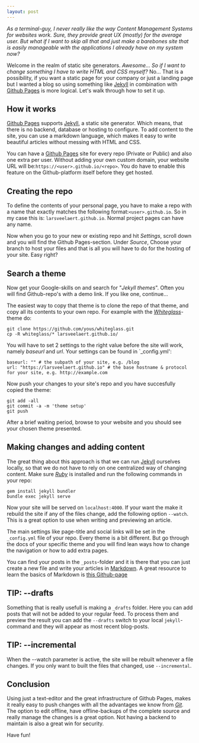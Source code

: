```yaml
---
layout: post
---
```

_As a terminal-guy, I never really like the way Content Management Systems for websites work. Sure, they provide great UX (mostly) for the average user. But what if I want to skip all that and just make a barebones site that is easily manageable with the applications I already have on my system now?_

Welcome in the realm of static site generators. _Awesome... So if I want to change something I have to write HTML and CSS myself?_ No... That is a possibility, if you want a static page for your company or just a landing page but I wanted a blog so using something like [Jekyll](https://jekyllrb.com/) in combination with [Github Pages](https://pages.github.com/) is more logical. Let's walk through how to set it up.

## How it works
[Github Pages](https://pages.github.com/) supports [Jekyll](https://jekyllrb.com/), a static site generator. Which means, that there is no backend, database or hosting to configure. To add content to the site, you can use a markdown language, which makes it easy to write beautiful articles without messing with HTML and CSS.

You can have a [Github Pages](https://pages.github.com/) site for every repo (Private or Public) and also one extra per user. Without adding your own custom domain, your website URL will be:`https://<user>.github.io/<repo>`. You do have to enable this feature on the Github-platform itself before they get hosted.

## Creating the repo
To define the contents of your personal page, you have to make a repo with a name that exactly matches the following format:`<user>.github.io`. So in my case this is: `larsveelaert.github.io`. Normal project pages can have any name.

Now when you go to your new or existing repo and hit _Settings_, scroll down and you will find the Github Pages-section. Under _Source_, Choose your branch to host your files and that is all you will have to do for the hosting of your site. Easy right? 

## Search a theme
Now get your Google-skills on and search for "_Jekyll themes_". Often you will find Github-repo's with a demo link. If you like one, continue...

The easiest way to copy that theme is to clone the repo of that theme, and copy all its contents to your own repo. For example with the _[Whiteglass](https://github.com/yous/whiteglass)_-theme do:
```
git clone https://github.com/yous/whiteglass.git
cp -R whiteglass/* larsveelaert.github.io/

```
You will have to set 2 settings to the right value before the site will work, namely _baseurl_ and _url_. Your settings can be found in `_config.yml':
```
baseurl: "" # the subpath of your site, e.g. /blog
url: "https://larsveelaert.github.io" # the base hostname & protocol for your site, e.g. http://example.com
```

Now push your changes to your site's repo and you have succesfully copied the theme: 
```
git add -all
git commit -a -m 'theme setup'
git push
```

After a brief waiting period, browse to your website and you should see your chosen theme presented.

## Making changes and adding content
The great thing about this approach is that we can run [Jekyll](https://jekyllrb.com/) ourselves locally, so that we do not have to rely on one centralized way of changing content. 
Make sure _[Ruby](https://www.ruby-lang.org/en/)_ is installed and run the following commands in your repo:
```
gem install jekyll bundler
bundle exec jekyll serve
```
Now your site will be served on `localhost:4000`. If your want the make it rebuild the site if any of the files change, add the following option `--watch`. This is a great option to use when writing and previewing an article.

The main settings like page-title and social links will be set in the `_config.yml` file of your repo. Every theme is a bit different. But go through the docs of your specific theme and you will find lean ways how to change the navigation or how to add extra pages.

You can find your posts in the `_posts`-folder and it is there that you can just create a new file and write your articles in [Markdown](https://nl.wikipedia.org/wiki/Markdown). A great resource to learn the basics of Markdown is [this Github-page](https://github.com/adam-p/markdown-here/wiki/Markdown-Cheatsheet)

## TIP: --drafts
Something that is really usefull is making a `_drafts` folder. Here you can add posts that will not be added to your regular feed. To process them and preview the result you can add the `--drafts` switch to your local `jekyll`-command and they will appear as most recent blog-posts.

## TIP: --incremental
When the --watch parameter is active, the site will be rebuilt whenever a file changes. If you only want to built the files that changed, use `--incremental`.

## Conclusion 
Using just a text-editor and the great infrastructure of Github Pages, makes it really easy to push changes with all the advantages we know from _[Git](https://git-scm.com/)_.
The option to edit offline, have offline-backups of the complete source and really manage the changes is a great option. Not having a backend to maintain is also a great win for security.

Have fun! 
